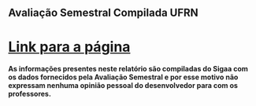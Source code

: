 ## Avaliação Semestral Compilada UFRN

# [Link para a página](https://juniordnts.github.io/professor-rank/front/index.html)

#### As informações presentes neste relatório são compiladas do Sigaa com os dados fornecidos pela Avaliação Semestral e por esse motivo não expressam nenhuma opinião pessoal do desenvolvedor para com os professores.

<!-- ## Screenshot: -->

<!-- _Página principal, escolha o departamento_

![Home](res/home.png)

---

_Departamento, clique nos ícones para as informações_

![Departamento](res/departamento.png)

---

_Ícone da bolinha, mostra a média das notas e a média do desvio padrão da avaliação do professor_

![Pontuação Professor](res/nota.png)

---

_Ícone do quadro, mostra a indicação de cada professor por disciplinas_

![Pontuação do Professor nas Disciplinas](res/disciplinas.png) -->
